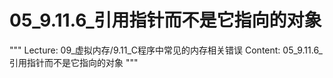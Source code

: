 # 05_9.11.6_引用指针而不是它指向的对象

"""
Lecture: 09_虚拟内存/9.11_C程序中常见的内存相关错误
Content: 05_9.11.6_引用指针而不是它指向的对象
"""

